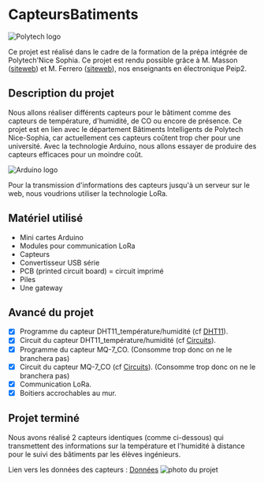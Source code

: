 # CapteursBatiments

![Polytech logo](http://fr.academic.ru/pictures/frwiki/80/Polytechnicesophia.png "logo polytech")


Ce projet est réalisé dans le cadre de la formation de la prépa intégrée de Polytech'Nice Sophia. 
Ce projet est rendu possible grâce à M. Masson ([siteweb]( http://users.polytech.unice.fr/~pmasson/Enseignement.htm)) et M. Ferrero ([siteweb]( http://users.polytech.unice.fr/~ferrero/enseignement.html)), nos enseignants en électronique Peip2. 


## Description du projet

Nous allons réaliser différents capteurs pour le bâtiment comme des capteurs de température, d'humidité, de CO ou encore de présence. Ce projet est en lien avec le département Bâtiments Intelligents de Polytech Nice-Sophia, car actuellement ces capteurs coûtent trop cher pour une université. Avec la technologie Arduino, nous allons essayer de produire des capteurs efficaces pour un moindre coût.

![Arduino logo](https://www.arduino.cc/arduino_logo.png)



Pour la transmission d'informations des capteurs jusqu'à un serveur sur le web, nous voudrions utiliser la technologie LoRa.

## Matériel utilisé

* Mini cartes Arduino
* Modules pour communication LoRa
* Capteurs 
* Convertisseur USB série
* PCB (printed circuit board) = circuit imprimé
* Piles
* Une gateway

## Avancé du projet

- [X] Programme du capteur DHT11_température/humidité (cf [DHT11](https://github.com/Capteurs-Batiments/CapteursBatiments/blob/master/Code%20Arduino/DHT11)).
- [X] Circuit du capteur DHT11_température/humidité (cf [Circuits]( https://github.com/Capteurs-Batiments/CapteursBatiments/blob/master/doc/Montage.md)).
- [X] Programme du capteur MQ-7_CO. (Consomme trop donc on ne le branchera pas)
- [X] Circuit du capteur MQ-7_CO (cf [Circuits]( https://github.com/Capteurs-Batiments/CapteursBatiments/blob/master/doc/Montage.md)). (Consomme trop donc on ne le branchera pas)
- [X] Communication LoRa.
- [X] Boitiers accrochables au mur.

## Projet terminé

Nous avons réalisé 2 capteurs identiques (comme ci-dessous) qui transmettent des informations sur la température et l'humidité à distance pour le suivi des bâtiments par les élèves ingénieurs.

Lien vers les données des capteurs : [Données](https://cayenne.mydevices.com/shared/5b0fb4ed6b3d5c1a6285a97d)
![photo du projet](https://s15.postimg.cc/9m2ih75ff/34101795_1912150418796277_991167414127296512_n.jpg)


